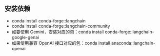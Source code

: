 ## 安装依赖

- conda install conda-forge::langchain
- conda install conda-forge::langchain-community
- 如要使用 Gemini，安装对应的包：conda install conda-forge::langchain-google-genai
- 如果使用兼容 OpenAI 接口对应的包：conda install anaconda::langchain-openai
